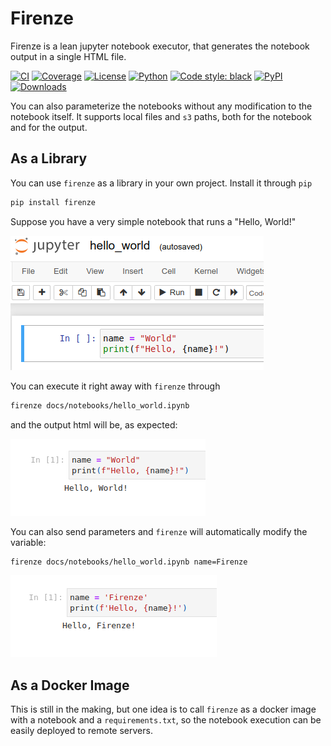 # Firenze

Firenze is a lean jupyter notebook executor, that generates the notebook output in a single HTML
file.

[![CI](https://github.com/pabloalcain/firenze/actions/workflows/ci.yaml/badge.svg)](https://github.com/pabloalcain/firenze/actions/workflows/ci.yaml)
[![Coverage](https://codecov.io/gh/pabloalcain/firenze/branch/main/graph/badge.svg?token=VJGXI1MVOF)](https://codecov.io/gh/pabloalcain/firenze)
[![License](https://img.shields.io/badge/license-MIT-blue)](https://github.com/pabloalcain/firenze/blob/main/LICENSE.md)
[![Python](https://img.shields.io/pypi/pyversions/firenze)](https://pypi.org/project/firenze/)
[![Code style: black](https://img.shields.io/badge/code%20style-black-black.svg)](https://github.com/ambv/black)
[![PyPI](https://img.shields.io/pypi/v/firenze)](https://pypi.org/project/firenze/)
[![Downloads](https://img.shields.io/pypi/dm/firenze)](https://pypi.org/project/firenze/)

You can also parameterize the notebooks without any modification to the notebook itself.
It supports local files and `s3` paths, both for the notebook and for the output.

## As a Library
You can use `firenze` as a library in your own project. Install it through `pip`

```bash
pip install firenze
```

Suppose you have a very simple notebook that runs a "Hello, World!"

![A notebook in jupyter](https://github.com/pabloalcain/firenze/blob/main/docs/img/hello_world_in_jupyter.png?raw=true)

You can execute it right away with `firenze` through
```bash
firenze docs/notebooks/hello_world.ipynb
```
and the output html will be, as expected:

![Hello, World! output](https://github.com/pabloalcain/firenze/blob/main/docs/img/hello_world_output.png?raw=true)

You can also send parameters and `firenze` will automatically modify the variable:

```bash
firenze docs/notebooks/hello_world.ipynb name=Firenze
```

![Hello, Firenze! output](https://github.com/pabloalcain/firenze/blob/main/docs/img/hello_world_with_parameters.png?raw=true)

## As a Docker Image
This is still in the making, but one idea is to call `firenze` as a docker image with a notebook
and a `requirements.txt`, so the notebook execution can be easily deployed to remote servers.
